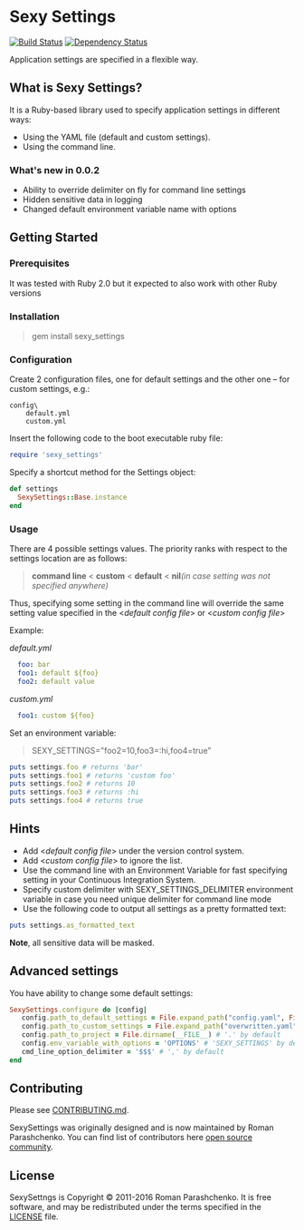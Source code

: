 # Sexy Settings

[![Build Status](https://travis-ci.org/romikoops/sexy_settings.svg?branch=master)][travis]
[![Dependency Status](https://gemnasium.com/romikoops/sexy_settings.png)][gemnasium]

[travis]: https://travis-ci.org/romikoops/sexy_settings
[gemnasium]: https://gemnasium.com/romikoops/sexy_settings
(https://gemnasium.com/romikoops/sexy_settings)

Application settings are specified in a flexible way.

## What is Sexy Settings?

It is a Ruby-based library used to specify application settings in different ways:

* Using the YAML file (default and custom settings).
* Using the command line.

### What's new in 0.0.2

- Ability to override delimiter on fly for command line settings
- Hidden sensitive data in logging
- Changed default environment variable name with options

## Getting Started

### Prerequisites

It was tested with Ruby 2.0 but it expected to also work with other Ruby versions

### Installation

>   gem install sexy_settings

### Configuration

Create 2 configuration files, one for default settings and the other one – for custom settings, e.g.:

```
config\
    default.yml
    custom.yml
```

  Insert the following code to the boot executable ruby file:

 ```ruby
 require 'sexy_settings'
 ```

  Specify a shortcut method for the Settings object:

 ```ruby
 def settings
   SexySettings::Base.instance
 end
 ```

### Usage

There are 4 possible settings values. The priority ranks with respect to the settings location are as follows:


> **command line** < **custom** < **default** < **nil**_(in case setting was not specified anywhere)_

Thus, specifying some setting in the command line will override the same setting value specified in the <_default config file_> or <_custom config file_>

Example:

_default.yml_

```yaml
  foo: bar
  foo1: default ${foo}
  foo2: default value
```

 _custom.yml_

```yaml
  foo1: custom ${foo}
```

Set an environment variable:

> SEXY_SETTINGS="foo2=10,foo3=:hi,foo4=true"

```ruby
puts settings.foo # returns 'bar'
puts settings.foo1 # returns 'custom foo'
puts settings.foo2 # returns 10
puts settings.foo3 # returns :hi
puts settings.foo4 # returns true
```


## Hints

* Add <_default config file_> under the version control system.
* Add <_custom config file_> to ignore the list.
*	Use the command line with an Environment Variable for fast specifying setting in your Continuous Integration System.
* Specify custom delimiter with  SEXY_SETTINGS_DELIMITER environment variable in case you need unique delimiter for command line mode
* Use the following code to output all settings as a pretty formatted text:
```ruby
puts settings.as_formatted_text
```
__Note__, all sensitive data will be masked.

## Advanced settings

You have ability to change some default settings:

```ruby
SexySettings.configure do |config|
   config.path_to_default_settings = File.expand_path("config.yaml", File.join(File.dirname(__FILE__), '..', 'config')) # 'default.yml' by default
   config.path_to_custom_settings = File.expand_path("overwritten.yaml", File.join(File.dirname(__FILE__), '..', 'config')) # 'custom.yml' by default
   config.path_to_project = File.dirname(__FILE__) # '.' by default
   config.env_variable_with_options = 'OPTIONS' # 'SEXY_SETTINGS' by default
   cmd_line_option_delimiter = '$$$' # ',' by default
end
```

Contributing
------------

Please see [CONTRIBUTING.md](https://github.com/romikoops/sexy_settings/blob/master/CONTRIBUTING.md).

SexySettings was originally designed and is now maintained by Roman Parashchenko. You can find list of contributors here [open source
community](https://github.com/romikoops/sexy_settings/graphs/contributors).

License
-------

SexySettngs is Copyright © 2011-2016 Roman Parashchenko. It is free
software, and may be redistributed under the terms specified in the
[LICENSE](/LICENSE_MIT) file.
